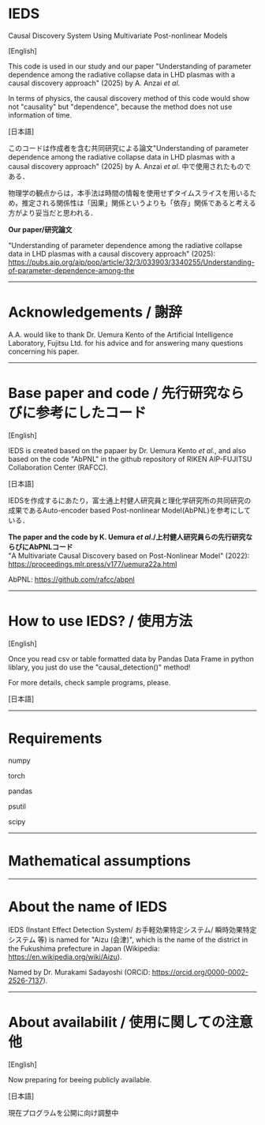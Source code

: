 # IEDS
Causal Discovery System Using Multivariate Post-nonlinear Models

[English]

This code is used in our study and our paper "Understanding of parameter dependence among the radiative collapse data in LHD plasmas with a causal discovery approach" (2025) by A. Anzai *et al*.

In terms of physics, the causal discovery method of this code would show not "causality" but "dependence", because the method does not use information of time.

[日本語]

このコードは作成者を含む共同研究による論文"Understanding of parameter dependence among the radiative collapse data in LHD plasmas with a causal discovery approach" (2025) by A. Anzai *et al*. 中で使用されたものである．

物理学の観点からは，本手法は時間の情報を使用せずタイムスライスを用いるため，推定される関係性は「因果」関係というよりも「依存」関係であると考える方がより妥当だと思われる．

**Our paper/研究論文**

"Understanding of parameter dependence among the radiative collapse data in LHD plasmas with a causal discovery approach" (2025):
https://pubs.aip.org/aip/pop/article/32/3/033903/3340255/Understanding-of-parameter-dependence-among-the

------------------------------------------------------------------------
# Acknowledgements / 謝辞

A.A. would like to thank Dr. Uemura Kento of the Artificial Intelligence Laboratory, Fujitsu Ltd. for his advice and for answering many questions concerning his paper.

------------------------------------------------------------------------
# Base paper and code / 先行研究ならびに参考にしたコード

[English]

IEDS is created based on the papaer by Dr. Uemura Kento *et al*., and also based on the code "AbPNL" in the github repository of RIKEN AIP-FUJITSU Collaboration Center (RAFCC).

[日本語]

IEDSを作成するにあたり，富士通上村健人研究員と理化学研究所の共同研究の成果であるAuto-encoder based Post-nonlinear Model(AbPNL)を参考にしている．

**The paper and the code by K. Uemura *et al*./上村健人研究員らの先行研究ならびにAbPNLコード** <br>
"A Multivariate Causal Discovery based on Post-Nonlinear Model" (2022): <br>
https://proceedings.mlr.press/v177/uemura22a.html

AbPNL: https://github.com/rafcc/abpnl

-------------------------------------------------------------------------
# How to use IEDS? / 使用方法

[English]

Once you read csv or table formatted data by Pandas Data Frame in python liblary, you just do use the "causal_detection()" method!

For more details, check sample programs, please.

[日本語]

-------------------------------------------------------------------------
# Requirements

numpy

torch

pandas

psutil

scipy

-------------------------------------------------------------------------
# Mathematical assumptions

-------------------------------------------------------------------------
# About the name of IEDS
IEDS (Instant Effect Detection System/ お手軽効果特定システム/ 瞬時効果特定システム 等) is named for "Aizu (会津)", which is the name of the district in the Fukushima prefecture in Japan (Wikipedia: https://en.wikipedia.org/wiki/Aizu).

Named by Dr. Murakami Sadayoshi (ORCiD: https://orcid.org/0000-0002-2526-7137).

------------------------------------------------------------------------
# About availabilit / 使用に関しての注意他

[English]

Now preparing for beeing publicly available.

[日本語]

現在プログラムを公開に向け調整中
